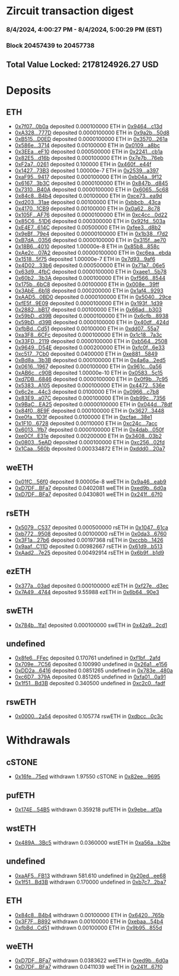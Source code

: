# Zircuit transaction digest
### 8/4/2024, 4:00:27 PM - 8/4/2024, 5:00:29 PM (EST)
### Block 20457439 to 20457738

## Total Value Locked: 2178124926.27 USD

# Deposits
## ETH
- [0x7f07...0b0a](https://etherscan.io/address/0x7f07D465D1f706314Ea62e7256d4407182610b0a) deposited 0.000100000 ETH in [0x9464...c13d](https://etherscan.io/tx/0x7f07D465D1f706314Ea62e7256d4407182610b0a)
- [0xA328...777D](https://etherscan.io/address/0xA32862271c4200bE48158D86e82c1b49643d777D) deposited 0.0000100000 ETH in [0x9a2b...50d8](https://etherscan.io/tx/0xA32862271c4200bE48158D86e82c1b49643d777D)
- [0xB515...D0ED](https://etherscan.io/address/0xB515049bDd26C7cb39DBBdAE759B67F02565D0ED) deposited 0.0000100000 ETH in [0x3570...261a](https://etherscan.io/tx/0xB515049bDd26C7cb39DBBdAE759B67F02565D0ED)
- [0x586e...3714](https://etherscan.io/address/0x586eB06C55260AdE97bfE7e1bA7f12c0288E3714) deposited 0.00100000 ETH in [0x0109...a8bc](https://etherscan.io/tx/0x586eB06C55260AdE97bfE7e1bA7f12c0288E3714)
- [0x3EEa...eF10](https://etherscan.io/address/0x3EEac46793AA5f2d65B896B364B8e7e753bDeF10) deposited 0.000500000 ETH in [0x2241...cb1a](https://etherscan.io/tx/0x3EEac46793AA5f2d65B896B364B8e7e753bDeF10)
- [0x82E5...d16b](https://etherscan.io/address/0x82E5B6Ad650FE2741BfCa6a095d493CF97Ead16b) deposited 0.000100000 ETH in [0x7e7b...76eb](https://etherscan.io/tx/0x82E5B6Ad650FE2741BfCa6a095d493CF97Ead16b)
- [0xF2a7...0261](https://etherscan.io/address/0xF2a7594190D0A719F43bB79F90A45414282E0261) deposited 0.100000 ETH in [0x460f...e44f](https://etherscan.io/tx/0xF2a7594190D0A719F43bB79F90A45414282E0261)
- [0x1427...73B3](https://etherscan.io/address/0x14274Fef83714B45bF712E20eA459d6476E673B3) deposited 1.00000e-7 ETH in [0x2539...a397](https://etherscan.io/tx/0x14274Fef83714B45bF712E20eA459d6476E673B3)
- [0xaF95...9417](https://etherscan.io/address/0xaF95D68532Fc3c02FF4AaE0Cd64182bE368D9417) deposited 0.000100000 ETH in [0xb04a...9f12](https://etherscan.io/tx/0xaF95D68532Fc3c02FF4AaE0Cd64182bE368D9417)
- [0x6167...3b3C](https://etherscan.io/address/0x6167A694c1cDbFf49Ef457693bBA11dEfCd53b3C) deposited 0.0000100000 ETH in [0x847b...d845](https://etherscan.io/tx/0x6167A694c1cDbFf49Ef457693bBA11dEfCd53b3C)
- [0x7310...B40A](https://etherscan.io/address/0x73107D5EcCcF6F698223e589D2FB3472041eB40A) deposited 0.0000100000 ETH in [0x6065...5c68](https://etherscan.io/tx/0x73107D5EcCcF6F698223e589D2FB3472041eB40A)
- [0x84c8...B4b4](https://etherscan.io/address/0x84c83687CA8cBcB7D93Ae749C72f5bd2CB85B4b4) deposited 0.00100000 ETH in [0xce73...ea9d](https://etherscan.io/tx/0x84c83687CA8cBcB7D93Ae749C72f5bd2CB85B4b4)
- [0xd203...31ae](https://etherscan.io/address/0xd203Cb30344DCdDEff030dCadef5674b5E5431ae) deposited 0.00100000 ETH in [0xbbcb...43ca](https://etherscan.io/tx/0xd203Cb30344DCdDEff030dCadef5674b5E5431ae)
- [0x4170...1CB9](https://etherscan.io/address/0x41709a4C2FE92dfA78861BeDAb693B37BD671CB9) deposited 0.00100000 ETH in [0x0a62...8c78](https://etherscan.io/tx/0x41709a4C2FE92dfA78861BeDAb693B37BD671CB9)
- [0x105F...AF76](https://etherscan.io/address/0x105F56c0E9Bf0135F10351C138d398E16a7FAF76) deposited 0.0000100000 ETH in [0xc4cc...0d22](https://etherscan.io/tx/0x105F56c0E9Bf0135F10351C138d398E16a7FAF76)
- [0x85C6...51D6](https://etherscan.io/address/0x85C60142f2946913871DaD65D467A8705a1651D6) deposited 0.000300000 ETH in [0x92fd...503a](https://etherscan.io/tx/0x85C60142f2946913871DaD65D467A8705a1651D6)
- [0xE4E7...614C](https://etherscan.io/address/0xE4E75D7dF7fE0CfDfAc5fa0C1E4EB184d5Ef614C) deposited 0.00500000 ETH in [0xfee3...d8b2](https://etherscan.io/tx/0xE4E75D7dF7fE0CfDfAc5fa0C1E4EB184d5Ef614C)
- [0x9eBf...79e4](https://etherscan.io/address/0x9eBf69f64A2bE9bF2fCEAbE0fB99e7a3158b79e4) deposited 0.00000100000 ETH in [0x1b38...f7d2](https://etherscan.io/tx/0x9eBf69f64A2bE9bF2fCEAbE0fB99e7a3158b79e4)
- [0xB7dA...0356](https://etherscan.io/address/0xB7dA48604A89C44954059cEe2B975D37Ad020356) deposited 0.0000100000 ETH in [0x315f...ae70](https://etherscan.io/tx/0xB7dA48604A89C44954059cEe2B975D37Ad020356)
- [0x18B6...4010](https://etherscan.io/address/0x18B68047ed30c7c8591684a7b76f1d923ba84010) deposited 1.00000e-8 ETH in [0x85b8...858c](https://etherscan.io/tx/0x18B68047ed30c7c8591684a7b76f1d923ba84010)
- [0xAe2c...07A2](https://etherscan.io/address/0xAe2ccC5Fa27248b544813B13C80Eff79005607A2) deposited 0.00000100000 ETH in [0xc6ea...ebda](https://etherscan.io/tx/0xAe2ccC5Fa27248b544813B13C80Eff79005607A2)
- [0x1518...5f75](https://etherscan.io/address/0x1518fcd87D333B632C28596F2DDa8B8fA20c5f75) deposited 1.00000e-7 ETH in [0x7d93...9af6](https://etherscan.io/tx/0x1518fcd87D333B632C28596F2DDa8B8fA20c5f75)
- [0x4D02...33b6](https://etherscan.io/address/0x4D023f0044A8F4DAA3eF94aAAC4bf4Ee85C933b6) deposited 0.000500000 ETH in [0x71a7...06e5](https://etherscan.io/tx/0x4D023f0044A8F4DAA3eF94aAAC4bf4Ee85C933b6)
- [0x63d9...4fbC](https://etherscan.io/address/0x63d90FeD9f6873F267C6cEdd3F0CdCEc17384fbC) deposited 0.0000100000 ETH in [0xaee1...5b78](https://etherscan.io/tx/0x63d90FeD9f6873F267C6cEdd3F0CdCEc17384fbC)
- [0x60b2...3b3A](https://etherscan.io/address/0x60b286Ef5F984a9fc6c90bCb656b4733Baaf3b3A) deposited 0.000100000 ETH in [0xf566...8544](https://etherscan.io/tx/0x60b286Ef5F984a9fc6c90bCb656b4733Baaf3b3A)
- [0x175b...6bC8](https://etherscan.io/address/0x175bA444eE02a03350D75F853ed0681a1F3C6bC8) deposited 0.00100000 ETH in [0x008e...39ff](https://etherscan.io/tx/0x175bA444eE02a03350D75F853ed0681a1F3C6bC8)
- [0x3AbE...6b18](https://etherscan.io/address/0x3AbE108Dd312AB540aeF74fdDFdd30dA64826b18) deposited 0.000200000 ETH in [0x1af4...9293](https://etherscan.io/tx/0x3AbE108Dd312AB540aeF74fdDFdd30dA64826b18)
- [0xAAD5...0BD0](https://etherscan.io/address/0xAAD5A19CDC553Ad7CE42cf8552a99f7455890BD0) deposited 0.0000100000 ETH in [0x5040...29ce](https://etherscan.io/tx/0xAAD5A19CDC553Ad7CE42cf8552a99f7455890BD0)
- [0xfE5f...9E09](https://etherscan.io/address/0xfE5f86F8AEFB83d96c5205C1cCc0b140cFf79E09) deposited 0.0000100000 ETH in [0x193f...1d39](https://etherscan.io/tx/0xfE5f86F8AEFB83d96c5205C1cCc0b140cFf79E09)
- [0x2882...bB17](https://etherscan.io/address/0x2882418e2310d760dFb80b8DA7cA2CcF6cbbbB17) deposited 0.00100000 ETH in [0x66ad...b303](https://etherscan.io/tx/0x2882418e2310d760dFb80b8DA7cA2CcF6cbbbB17)
- [0x59bD...d39B](https://etherscan.io/address/0x59bD359dB4bEa32f5Cc03F8689D7f72aa088d39B) deposited 0.0000100000 ETH in [0x6cfb...8938](https://etherscan.io/tx/0x59bD359dB4bEa32f5Cc03F8689D7f72aa088d39B)
- [0x59bD...d39B](https://etherscan.io/address/0x59bD359dB4bEa32f5Cc03F8689D7f72aa088d39B) deposited 0.0000100000 ETH in [0x40df...424d](https://etherscan.io/tx/0x59bD359dB4bEa32f5Cc03F8689D7f72aa088d39B)
- [0xfbBd...Cd51](https://etherscan.io/address/0xfbBd27623dbc7cE7Fe7a044E06F3daE3c4F2Cd51) deposited 0.00100000 ETH in [0xdd07...55a7](https://etherscan.io/tx/0xfbBd27623dbc7cE7Fe7a044E06F3daE3c4F2Cd51)
- [0xa3F8...6CFc](https://etherscan.io/address/0xa3F8Ad71A6ED01A102035DC2FE775413d1D96CFc) deposited 0.000100000 ETH in [0x1c18...7a3c](https://etherscan.io/tx/0xa3F8Ad71A6ED01A102035DC2FE775413d1D96CFc)
- [0x33FD...2119](https://etherscan.io/address/0x33FD1ACc271574f6E5C2EB4A0ea1264251bA2119) deposited 0.0000100000 ETH in [0xb564...2508](https://etherscan.io/tx/0x33FD1ACc271574f6E5C2EB4A0ea1264251bA2119)
- [0x9649...D54E](https://etherscan.io/address/0x9649757b6DE6E32BD036A2481D8be755eCD0D54E) deposited 0.000200000 ETH in [0xfc0f...6e33](https://etherscan.io/tx/0x9649757b6DE6E32BD036A2481D8be755eCD0D54E)
- [0xc517...7Cb0](https://etherscan.io/address/0xc51798C0Ddef98A97720475A10B1E27892207Cb0) deposited 0.0400000 ETH in [0xe881...5849](https://etherscan.io/tx/0xc51798C0Ddef98A97720475A10B1E27892207Cb0)
- [0xBd8a...3b3B](https://etherscan.io/address/0xBd8a01F4426D7E5bdaebA7602009C47681FD3b3B) deposited 0.000100000 ETH in [0x4a6a...2ed5](https://etherscan.io/tx/0xBd8a01F4426D7E5bdaebA7602009C47681FD3b3B)
- [0x0616...1967](https://etherscan.io/address/0x0616302b63596Cd0155C8C6fD2ce98e8F9881967) deposited 0.000100000 ETH in [0x961c...0a56](https://etherscan.io/tx/0x0616302b63596Cd0155C8C6fD2ce98e8F9881967)
- [0xAB6c...c90B](https://etherscan.io/address/0xAB6c28f4876757a783411003ABaE1cD1a29ec90B) deposited 1.00000e-10 ETH in [0x0583...5c15](https://etherscan.io/tx/0xAB6c28f4876757a783411003ABaE1cD1a29ec90B)
- [0xd7DB...6846](https://etherscan.io/address/0xd7DB7a264ad8993804B1C9fa56eEB10BB7eb6846) deposited 0.0000100000 ETH in [0x0f9b...7c95](https://etherscan.io/tx/0xd7DB7a264ad8993804B1C9fa56eEB10BB7eb6846)
- [0x5383...A105](https://etherscan.io/address/0x538315af6c5663728F06082108b67Fcf6A46A105) deposited 0.000100000 ETH in [0x4472...536e](https://etherscan.io/tx/0x538315af6c5663728F06082108b67Fcf6A46A105)
- [0x6c2e...44c3](https://etherscan.io/address/0x6c2ed189fC019515e6c0A26D21Fc62a1eaae44c3) deposited 0.0100000 ETH in [0x0966...c7b8](https://etherscan.io/tx/0x6c2ed189fC019515e6c0A26D21Fc62a1eaae44c3)
- [0x83E9...a07C](https://etherscan.io/address/0x83E9B65480232857Ba1c59a4523eCd2A69C1a07C) deposited 0.000100000 ETH in [0xb99c...7356](https://etherscan.io/tx/0x83E9B65480232857Ba1c59a4523eCd2A69C1a07C)
- [0x9BaC...EA25](https://etherscan.io/address/0x9BaCAEC9626e537072882077386d41a0C01fEA25) deposited 0.00000100000 ETH in [0x044d...78df](https://etherscan.io/tx/0x9BaCAEC9626e537072882077386d41a0C01fEA25)
- [0x84f0...8E9F](https://etherscan.io/address/0x84f0cEe6916d7BDCEb696fF8D8dD6F1Ef0d18E9F) deposited 0.000100000 ETH in [0x3627...3448](https://etherscan.io/tx/0x84f0cEe6916d7BDCEb696fF8D8dD6F1Ef0d18E9F)
- [0xe0fa...1D3f](https://etherscan.io/address/0xe0faa2c4415e4c3C62d15fC40Bf3d24330411D3f) deposited 0.0100000 ETH in [0xcfae...38e1](https://etherscan.io/tx/0xe0faa2c4415e4c3C62d15fC40Bf3d24330411D3f)
- [0x1F10...6728](https://etherscan.io/address/0x1F105931bE2d040e42c30Dac9992Cb0b80cB6728) deposited 0.00110000 ETH in [0xc24c...7acc](https://etherscan.io/tx/0x1F105931bE2d040e42c30Dac9992Cb0b80cB6728)
- [0x6013...1fb7](https://etherscan.io/address/0x6013fD150fee4C1732527ABc24C3Efd93Adf1fb7) deposited 0.0000100000 ETH in [0x4dab...050f](https://etherscan.io/tx/0x6013fD150fee4C1732527ABc24C3Efd93Adf1fb7)
- [0xe0Cf...E31e](https://etherscan.io/address/0xe0CfD0724fF53Fc9064abA7944bf111D5633E31e) deposited 0.00200000 ETH in [0x3408...03b2](https://etherscan.io/tx/0xe0CfD0724fF53Fc9064abA7944bf111D5633E31e)
- [0x0803...5eAD](https://etherscan.io/address/0x08034edfCe1C954f063936cAa7CBDa5374245eAD) deposited 0.000100000 ETH in [0xc256...02fd](https://etherscan.io/tx/0x08034edfCe1C954f063936cAa7CBDa5374245eAD)
- [0x1Caa...560b](https://etherscan.io/address/0x1CaadD7BbAD2eEDb593bb808Db4Af1a678AF560b) deposited 0.000334872 ETH in [0xddd0...20a7](https://etherscan.io/tx/0x1CaadD7BbAD2eEDb593bb808Db4Af1a678AF560b)
## weETH
- [0x01fC...56f0](https://etherscan.io/address/0x01fC87b0BbCe9e591F4a0C49457b75cD9d1F56f0) deposited 9.00005e-8 weETH in [0x9a46...eab9](https://etherscan.io/tx/0x01fC87b0BbCe9e591F4a0C49457b75cD9d1F56f0)
- [0xD7DF...BFa7](https://etherscan.io/address/0xD7DF7E085214743530afF339aFC420c7c720BFa7) deposited 0.0402081 weETH in [0xed9b...6d0a](https://etherscan.io/tx/0xD7DF7E085214743530afF339aFC420c7c720BFa7)
- [0xD7DF...BFa7](https://etherscan.io/address/0xD7DF7E085214743530afF339aFC420c7c720BFa7) deposited 0.0430801 weETH in [0x241f...67f0](https://etherscan.io/tx/0xD7DF7E085214743530afF339aFC420c7c720BFa7)
## rsETH
- [0x5079...C537](https://etherscan.io/address/0x5079EFDDD01D888f2d3131758E32a0e4956CC537) deposited 0.000500000 rsETH in [0x1047...61ca](https://etherscan.io/tx/0x5079EFDDD01D888f2d3131758E32a0e4956CC537)
- [0xb772...9508](https://etherscan.io/address/0xb772565dFd2115a43B05779CBA608Cbb2D559508) deposited 0.00100000 rsETH in [0x0da3...6760](https://etherscan.io/tx/0xb772565dFd2115a43B05779CBA608Cbb2D559508)
- [0x3F1a...27b6](https://etherscan.io/address/0x3F1ab5E90d44FA44fD4DFDe1B8dB53282c7127b6) deposited 0.00197368 rsETH in [0xccbb...1426](https://etherscan.io/tx/0x3F1ab5E90d44FA44fD4DFDe1B8dB53282c7127b6)
- [0x9aaf...C11D](https://etherscan.io/address/0x9aaf68EE6A063979c1257B0Fec1875E16D40C11D) deposited 0.00982667 rsETH in [0x61d9...b513](https://etherscan.io/tx/0x9aaf68EE6A063979c1257B0Fec1875E16D40C11D)
- [0xAad2...7e25](https://etherscan.io/address/0xAad23a77205429720b50972C2D74F9CC8b757e25) deposited 0.00492914 rsETH in [0x6b9f...b1d9](https://etherscan.io/tx/0xAad23a77205429720b50972C2D74F9CC8b757e25)
## ezETH
- [0x377a...03ad](https://etherscan.io/address/0x377a3a71309ca5Cb23D319BAF64dE92a154103ad) deposited 0.000100000 ezETH in [0xf27e...d3ec](https://etherscan.io/tx/0x377a3a71309ca5Cb23D319BAF64dE92a154103ad)
- [0x7A49...4744](https://etherscan.io/address/0x7A493Be5c2ce014cD049Bf178a1ac0Db1B434744) deposited 9.55988 ezETH in [0x6b64...90e3](https://etherscan.io/tx/0x7A493Be5c2ce014cD049Bf178a1ac0Db1B434744)
## swETH
- [0x784b...1fa1](https://etherscan.io/address/0x784b7ABF6992176F8BB1a260a96Fb3ae3B601fa1) deposited 0.000100000 swETH in [0x42a9...2cd1](https://etherscan.io/tx/0x784b7ABF6992176F8BB1a260a96Fb3ae3B601fa1)
## undefined
- [0x8fe6...FFec](https://etherscan.io/address/0x8fe67f559f6D6dED602E954d45897ebEE5F7FFec) deposited 0.170761 undefined in [0xf1bf...2afd](https://etherscan.io/tx/0x8fe67f559f6D6dED602E954d45897ebEE5F7FFec)
- [0x709e...7C56](https://etherscan.io/address/0x709e74d7114E15b6e7d0E3bc9E2292C99e0B7C56) deposited 0.100990 undefined in [0x26a1...e156](https://etherscan.io/tx/0x709e74d7114E15b6e7d0E3bc9E2292C99e0B7C56)
- [0xDD2a...6416](https://etherscan.io/address/0xDD2a8B37982C23155ca458988A3E5aa406F06416) deposited 0.0851265 undefined in [0x783e...480a](https://etherscan.io/tx/0xDD2a8B37982C23155ca458988A3E5aa406F06416)
- [0xc6D7...379A](https://etherscan.io/address/0xc6D7F1454966FF9F113755B573999E66145C379A) deposited 0.851265 undefined in [0xfa01...0a91](https://etherscan.io/tx/0xc6D7F1454966FF9F113755B573999E66145C379A)
- [0x1f51...Bd3B](https://etherscan.io/address/0x1f5199B554D4Ff2ef9D144873e242d37A69CBd3B) deposited 0.340500 undefined in [0xc2c0...fadf](https://etherscan.io/tx/0x1f5199B554D4Ff2ef9D144873e242d37A69CBd3B)
## rswETH
- [0x0000...2a54](https://etherscan.io/address/0x00000D71068de8B236b57C01C128DfEb9F6b2a54) deposited 0.105774 rswETH in [0xdbcc...0c3c](https://etherscan.io/tx/0x00000D71068de8B236b57C01C128DfEb9F6b2a54)
# Withdrawals
## cSTONE
- [0x16fe...75ed](https://etherscan.io/address/0x16feED131963da5559B03750Fb2421C4A1A375ed) withdrawn 1.97550 cSTONE in [0x82ee...9695](https://etherscan.io/tx/0x16feED131963da5559B03750Fb2421C4A1A375ed)
## pufETH
- [0x174E...54B5](https://etherscan.io/address/0x174Ebae5c1b2b255D569418913439808410354B5) withdrawn 0.359218 pufETH in [0x9ebe...af0a](https://etherscan.io/tx/0x174Ebae5c1b2b255D569418913439808410354B5)
## wstETH
- [0x489A...3Bc5](https://etherscan.io/address/0x489A3AA83C1F204f0647C67C9FBF3e7Ee1463Bc5) withdrawn 0.0360000 wstETH in [0xa56a...b2be](https://etherscan.io/tx/0x489A3AA83C1F204f0647C67C9FBF3e7Ee1463Bc5)
## undefined
- [0xaAF5...FB13](https://etherscan.io/address/0xaAF5feaa9e5694B2b293e67558e2dA8EA4B1FB13) withdrawn 581.610 undefined in [0x20ed...ee68](https://etherscan.io/tx/0xaAF5feaa9e5694B2b293e67558e2dA8EA4B1FB13)
- [0x1f51...Bd3B](https://etherscan.io/address/0x1f5199B554D4Ff2ef9D144873e242d37A69CBd3B) withdrawn 0.170000 undefined in [0xb7c7...2ba7](https://etherscan.io/tx/0x1f5199B554D4Ff2ef9D144873e242d37A69CBd3B)
## ETH
- [0x84c8...B4b4](https://etherscan.io/address/0x84c83687CA8cBcB7D93Ae749C72f5bd2CB85B4b4) withdrawn 0.00100000 ETH in [0x6420...765b](https://etherscan.io/tx/0x84c83687CA8cBcB7D93Ae749C72f5bd2CB85B4b4)
- [0x3F7F...B892](https://etherscan.io/address/0x3F7F3E2A103cFa80658FC7Fc92a068e19A86B892) withdrawn 0.00100000 ETH in [0xebaa...54b4](https://etherscan.io/tx/0x3F7F3E2A103cFa80658FC7Fc92a068e19A86B892)
- [0xfbBd...Cd51](https://etherscan.io/address/0xfbBd27623dbc7cE7Fe7a044E06F3daE3c4F2Cd51) withdrawn 0.00100000 ETH in [0x9b95...855d](https://etherscan.io/tx/0xfbBd27623dbc7cE7Fe7a044E06F3daE3c4F2Cd51)
## weETH
- [0xD7DF...BFa7](https://etherscan.io/address/0xD7DF7E085214743530afF339aFC420c7c720BFa7) withdrawn 0.0383622 weETH in [0xed9b...6d0a](https://etherscan.io/tx/0xD7DF7E085214743530afF339aFC420c7c720BFa7)
- [0xD7DF...BFa7](https://etherscan.io/address/0xD7DF7E085214743530afF339aFC420c7c720BFa7) withdrawn 0.0411039 weETH in [0x241f...67f0](https://etherscan.io/tx/0xD7DF7E085214743530afF339aFC420c7c720BFa7)

